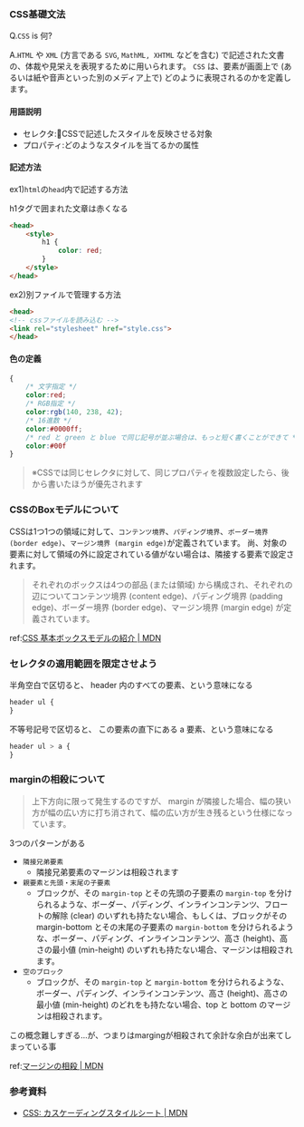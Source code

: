 ### CSS基礎文法

Q.`CSS` is 何?

A.`HTML` や `XML` (方言である `SVG`, `MathML, XHTML` などを含む) で記述された文書の、体裁や見栄えを表現するために用いられます。 `CSS` は、要素が画面上で (あるいは紙や音声といった別のメディア上で) どのように表現されるのかを定義します。


#### 用語説明

- セレクタ:CSSで記述したスタイルを反映させる対象
- プロパティ:どのようなスタイルを当てるかの属性

#### 記述方法

ex1)`html`の`head`内で記述する方法

h1タグで囲まれた文章は赤くなる

```html
<head>
    <style>
        h1 {
            color: red;
        }
    </style>
</head>
```

ex2)別ファイルで管理する方法

```html
<head>
<!-- cssファイルを読み込む -->
<link rel="stylesheet" href="style.css">
</head>
```

#### 色の定義


```css
{
    /* 文字指定 */
    color:red;
    /* RGB指定 */
    color:rgb(140, 238, 42);
    /* 16進数 */
    color:#0000ff;
    /* red と green と blue で同じ記号が並ぶ場合は、もっと短く書くことができて */
    color:#00f
}
```

>※CSSでは同じセレクタに対して、同じプロパティを複数設定したら、後から書いたほうが優先されます

### CSSのBoxモデルについて

CSSは1つ1つの領域に対して、`コンテンツ境界`、`パディング境界`、`ボーダー境界 (border edge)`、`マージン境界 (margin edge)`が定義されています。
尚、対象の要素に対して領域の外に設定されている値がない場合は、隣接する要素で設定されます。

>それぞれのボックスは4つの部品 (または領域) から構成され、それぞれの辺についてコンテンツ境界 (content edge)、パディング境界 (padding edge)、ボーダー境界 (border edge)、マージン境界 (margin edge) が定義されています。


ref:[CSS 基本ボックスモデルの紹介 | MDN](https://developer.mozilla.org/ja/docs/Web/CSS/CSS_Box_Model/Introduction_to_the_CSS_box_model)

### セレクタの適用範囲を限定させよう

半角空白で区切ると、 header 内のすべての要素、という意味になる

```css
header ul {
}
```

不等号記号で区切ると、 この要素の直下にある a 要素、という意味になる

```css
header ul > a {
}
```

### marginの相殺について

>上下方向に限って発生するのですが、 margin が隣接した場合、幅の狭い方が幅の広い方に打ち消されて、幅の広い方が生き残るという仕様になっています。

3つのパターンがある

- `隣接兄弟要素`
  - 隣接兄弟要素のマージンは相殺されます
- `親要素と先頭・末尾の子要素`
  - ブロックが、その `margin-top` とその先頭の子要素の `margin-top` を分けられるような、ボーダー、パディング、インラインコンテンツ、フロートの解除 (clear) のいずれも持たない場合、もしくは、ブロックがその margin-bottom とその末尾の子要素の `margin-bottom` を分けられるような、ボーダー、パディング、インラインコンテンツ、高さ (height)、高さの最小値 (min-height) のいずれも持たない場合、マージンは相殺されます。
- `空のブロック`
  - ブロックが、その `margin-top` と `margin-bottom` を分けられるような、ボーダー、パディング、インラインコンテンツ、高さ (height)、高さの最小値 (min-height) のどれをも持たない場合、top と bottom のマージンは相殺されます。

この概念難しすぎる...が、つまりはmargingが相殺されて余計な余白が出来てしまっている事

ref:[マージンの相殺 | MDN](https://developer.mozilla.org/ja/docs/Web/CSS/CSS_Box_Model/Mastering_margin_collapsing)

### 参考資料

- [CSS: カスケーディングスタイルシート | MDN](https://developer.mozilla.org/ja/docs/Web/CSS)

